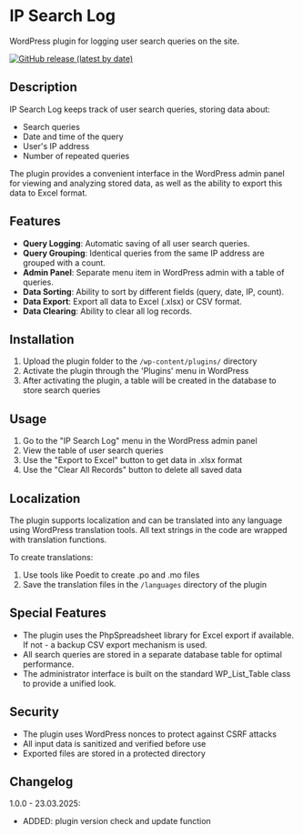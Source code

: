 # IP Search Log

WordPress plugin for logging user search queries on the site.

[![GitHub release (latest by date)](https://img.shields.io/github/v/release/pekarskyi/ip-search-log?style=for-the-badge)](https://GitHub.com/pekarskyi/ip-search-log/releases/)

## Description

IP Search Log keeps track of user search queries, storing data about:
- Search queries
- Date and time of the query
- User's IP address
- Number of repeated queries

The plugin provides a convenient interface in the WordPress admin panel for viewing and analyzing stored data, as well as the ability to export this data to Excel format.

## Features

- **Query Logging**: Automatic saving of all user search queries.
- **Query Grouping**: Identical queries from the same IP address are grouped with a count.
- **Admin Panel**: Separate menu item in WordPress admin with a table of queries.
- **Data Sorting**: Ability to sort by different fields (query, date, IP, count).
- **Data Export**: Export all data to Excel (.xlsx) or CSV format.
- **Data Clearing**: Ability to clear all log records.

## Installation

1. Upload the plugin folder to the `/wp-content/plugins/` directory
2. Activate the plugin through the 'Plugins' menu in WordPress
3. After activating the plugin, a table will be created in the database to store search queries

## Usage

1. Go to the "IP Search Log" menu in the WordPress admin panel
2. View the table of user search queries
3. Use the "Export to Excel" button to get data in .xlsx format
4. Use the "Clear All Records" button to delete all saved data

## Localization

The plugin supports localization and can be translated into any language using WordPress translation tools. All text strings in the code are wrapped with translation functions.

To create translations:
1. Use tools like Poedit to create .po and .mo files
2. Save the translation files in the `/languages` directory of the plugin

## Special Features

- The plugin uses the PhpSpreadsheet library for Excel export if available. If not - a backup CSV export mechanism is used.
- All search queries are stored in a separate database table for optimal performance.
- The administrator interface is built on the standard WP_List_Table class to provide a unified look.

## Security

- The plugin uses WordPress nonces to protect against CSRF attacks
- All input data is sanitized and verified before use
- Exported files are stored in a protected directory

## Changelog

1.0.0 - 23.03.2025:
- ADDED: plugin version check and update function